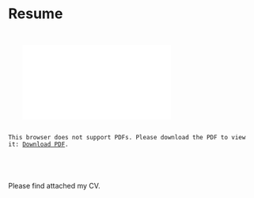 #  Resume

<code>
  <object data="https://master--achraftrabelsi.netlify.app/cv.pdf" type="application/pdf" width="700px" height="700px">
    <embed src="/cv.pdf">
        <p>This browser does not support PDFs. Please download the PDF to view it: <a href="https://master--achraftrabelsi.netlify.app/cv.pdf">Download PDF</a>.</p>
    </embed>
</object>
</code>

<p> Please find attached my CV. </p>
